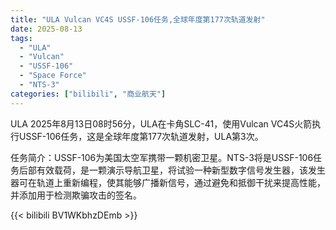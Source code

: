 ```yaml
---
title: "ULA Vulcan VC4S USSF-106任务,全球年度第177次轨道发射"
date: 2025-08-13
tags:
  - "ULA"
  - "Vulcan"
  - "USSF-106"
  - "Space Force"
  - "NTS-3"
categories: ["bilibili", "商业航天"]
---
```


ULA
2025年8月13日08时56分，ULA在卡角SLC-41，使用Vulcan VC4S火箭执行USSF-106任务，这是全球年度第177次轨道发射，ULA第3次。

任务简介：USSF-106为美国太空军携带一颗机密卫星。NTS-3将是USSF-106任务后部有效载荷，是一颗演示导航卫星，将试验一种新型数字信号发生器，该发生器可在轨道上重新编程，使其能够广播新信号，通过避免和抵御干扰来提高性能，并添加用于检测欺骗攻击的签名。

{{< bilibili BV1WKbhzDEmb >}}